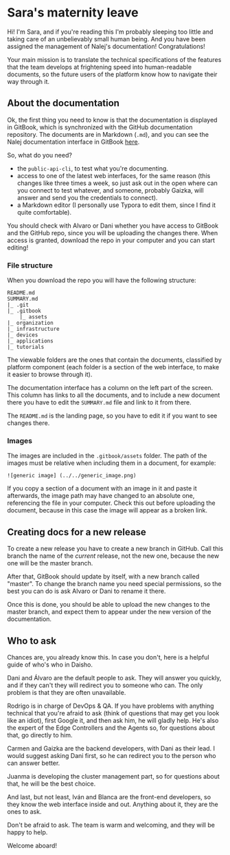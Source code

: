 # Sara's maternity leave

Hi! I'm Sara, and if you're reading this I'm probably sleeping too little and taking care of an unbelievably small human being. And you have been assigned the management of Nalej's documentation! Congratulations!

Your main mission is to translate the technical specifications of the features that the team develops at frightening speed into human-readable documents, so the future users of the platform know how to navigate their way through it.

## About the documentation

Ok, the first thing you need to know is that the documentation is displayed in GitBook, which is synchronized with the GitHub documentation repository. The documents are in Markdown (`.md`), and you can see the Nalej documentation interface in GitBook [here](https://app.gitbook.com/@nalej/s/docs/).

So, what do you need?

- the `public-api-cli`, to test what you're documenting.
- access to one of the latest web interfaces, for the same reason (this changes like three times a week, so just ask out in the open where can you connect to test whatever, and someone, probably Gaizka, will answer and send you the credentials to connect).
- a Markdown editor (I personally use Typora to edit them, since I find it quite comfortable).

You should check with Alvaro or Dani whether you have access to GitBook and the GitHub repo, since you will be uploading the changes there. When access is granted, download the repo in your computer and you can start editing!

### File structure

When you download the repo you will have the following structure:

```
README.md
SUMMARY.md
|_ .git
|_ .gitbook
	|_ assets
|_ organization
|_ infrastructure
|_ devices
|_ applications
|_ tutorials

```

The viewable folders are the ones that contain the documents, classified by platform component (each folder is a section of the web interface, to make it easier to browse through it).

The documentation interface has a column on the left part of the screen. This column has links to all the documents, and to include a new document there you have to edit the `SUMMARY.md` file and link to it from there.

The `README.md` is the landing page, so you have to edit it if you want to see changes there.

### Images

The images are included in the `.gitbook/assets` folder. The path of the images must be relative when including them in a document, for example:

```
![generic image] (../../generic_image.png)
```

If you copy a section of a document with an image in it and paste it afterwards, the image path may have changed to an absolute one, referencing the file in your computer. Check this out before uploading the document, because in this case the image will appear as a broken link.

## Creating docs for a new release

To create a new release you have to create a new branch in GitHub. Call this branch the name of the *current* release, not the new one, because the new one will be the master branch.

After that, GitBook should update by itself, with a new branch called "master". To change the branch name you need special permissions, so the best you can do is ask Alvaro or Dani to rename it there.

Once this is done, you should be able to upload the new changes to the master branch, and expect them to appear under the new version of the documentation.

## Who to ask

Chances are, you already know this. In case you don't, here is a helpful guide of who's who in Daisho.

Dani and Álvaro are the default people to ask. They will answer you quickly, and if they can't they will redirect you to someone who can. The only problem is that they are often unavailable.

Rodrigo is in charge of DevOps & QA. If you have problems with anything technical that you're afraid to ask (think of questions that may get you look like an idiot), first Google it, and then ask him, he will gladly help. He's also the expert of the Edge Controllers and the Agents so, for questions about that, go directly to him.

Carmen and Gaizka are the backend developers, with Dani as their lead. I would suggest asking Dani first, so he can redirect you to the person who can answer better.

Juanma is developing the cluster management part, so for questions about that, he will be the best choice.

And last, but not least, Iván and Blanca are the front-end developers, so they know the web interface inside and out. Anything about it, they are the ones to ask.

Don't be afraid to ask. The team is warm and welcoming, and they will be happy to help. 

Welcome aboard!